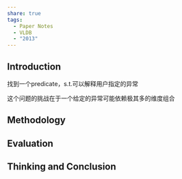 ```yaml
---
share: true
tags:
  - Paper Notes
  - VLDB
  - "2013"
---
```



## Introduction

找到一个predicate，s.t.可以解释用户指定的异常

这个问题的挑战在于一个给定的异常可能依赖极其多的维度组合

## Methodology

## Evaluation

## Thinking and Conclusion